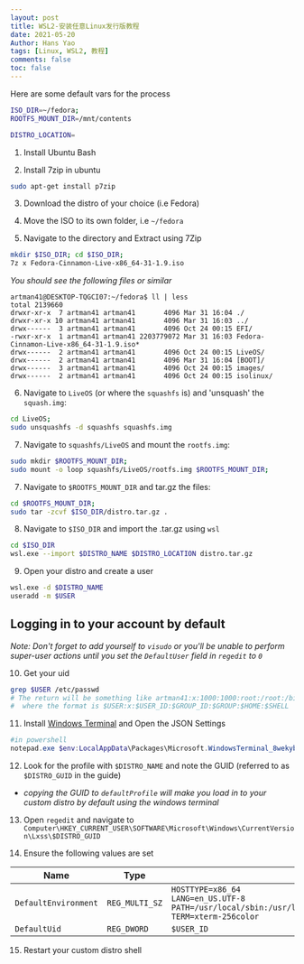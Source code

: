 ```yaml
---
layout: post
title: WSL2-安装任意Linux发行版教程
date: 2021-05-20
Author: Hans Yao
tags: [Linux, WSL2, 教程]
comments: false
toc: false
---
```


Here are some default vars for the process
```bash
ISO_DIR=~/fedora;
ROOTFS_MOUNT_DIR=/mnt/contents

DISTRO_LOCATION=
```
<!-- more -->

1. Install Ubuntu Bash

2. Install 7zip in ubuntu
```bash
sudo apt-get install p7zip 
```

3. Download the distro of your choice (i.e Fedora)

4. Move the ISO to its own folder, i.e `~/fedora`

5. Navigate to the directory and Extract using 7Zip

```bash
mkdir $ISO_DIR; cd $ISO_DIR;
7z x Fedora-Cinnamon-Live-x86_64-31-1.9.iso
```
*You should see the following files or similar*
```
artman41@DESKTOP-TQGCI07:~/fedora$ ll | less
total 2139660
drwxr-xr-x  7 artman41 artman41       4096 Mar 31 16:04 ./
drwxr-xr-x 10 artman41 artman41       4096 Mar 31 16:03 ../
drwx------  3 artman41 artman41       4096 Oct 24 00:15 EFI/
-rwxr-xr-x  1 artman41 artman41 2203779072 Mar 31 16:03 Fedora-Cinnamon-Live-x86_64-31-1.9.iso*
drwx------  2 artman41 artman41       4096 Oct 24 00:15 LiveOS/
drwx------  2 artman41 artman41       4096 Mar 31 16:04 [BOOT]/
drwx------  3 artman41 artman41       4096 Oct 24 00:15 images/
drwx------  2 artman41 artman41       4096 Oct 24 00:15 isolinux/
```

6. Navigate to `LiveOS` (or where the `squashfs` is) and 'unsquash' the `squash.img`:
```bash
cd LiveOS;
sudo unsquashfs -d squashfs squashfs.img
```

7. Navigate to `squashfs/LiveOS` and mount the `rootfs.img`:
```bash
sudo mkdir $ROOTFS_MOUNT_DIR;
sudo mount -o loop squashfs/LiveOS/rootfs.img $ROOTFS_MOUNT_DIR;
```

7. Navigate to `$ROOTFS_MOUNT_DIR` and tar.gz the files:
```bash
cd $ROOTFS_MOUNT_DIR;
sudo tar -zcvf $ISO_DIR/distro.tar.gz .
```

8. Navigate to `$ISO_DIR` and import the .tar.gz using `wsl`
```bash
cd $ISO_DIR
wsl.exe --import $DISTRO_NAME $DISTRO_LOCATION distro.tar.gz
```

9. Open your distro and create a user
```bash
wsl.exe -d $DISTRO_NAME
useradd -m $USER
```

## Logging in to your account by default
*Note: Don't forget to add yourself to `visudo` or you'll be unable to perform super-user actions until you set the `DefaultUser` field in `regedit` to `0`*

10. Get your uid
```bash
grep $USER /etc/passwd
# The return will be something like artman41:x:1000:1000:root:/root:/bin/bash
#  where the format is $USER:x:$USER_ID:$GROUP_ID:$GROUP:$HOME:$SHELL
```

11. Install [Windows Terminal](https://www.microsoft.com/en-us/p/windows-terminal-preview/9n0dx20hk701) and Open the JSON Settings
```powershell
#in powershell
notepad.exe $env:LocalAppData\Packages\Microsoft.WindowsTerminal_8wekyb3d8bbwe\LocalState\profiles.json
```

12. Look for the profile with `$DISTRO_NAME` and note the GUID (referred to as `$DISTRO_GUID` in the guide)
  - *copying the GUID to `defaultProfile` will make you load in to your custom distro by default using the windows terminal*

13. Open `regedit` and navigate to `Computer\HKEY_CURRENT_USER\SOFTWARE\Microsoft\Windows\CurrentVersion\Lxss\$DISTRO_GUID`

14. Ensure the following values are set

| Name | Type | Data |
|-|-|-|
| `DefaultEnvironment` | `REG_MULTI_SZ` | `HOSTTYPE=x86_64`<br/>`LANG=en_US.UTF-8`<br/>`PATH=/usr/local/sbin:/usr/local/bin:/usr/sbin:/usr/bin:/sbin:/bin:/usr/games:/usr/local/games`<br/>`TERM=xterm-256color` |
| `DefaultUid` | `REG_DWORD` | `$USER_ID` |

15. Restart your custom distro shell